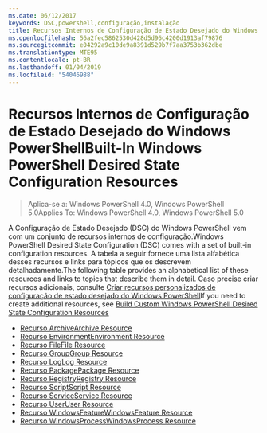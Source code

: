 ```yaml
---
ms.date: 06/12/2017
keywords: DSC,powershell,configuração,instalação
title: Recursos Internos de Configuração de Estado Desejado do Windows PowerShell
ms.openlocfilehash: 56a2fec5862530d428d5d96c4200d1913af79876
ms.sourcegitcommit: e04292a9c10de9a8391d529b7f7aa3753b362dbe
ms.translationtype: MTE95
ms.contentlocale: pt-BR
ms.lasthandoff: 01/04/2019
ms.locfileid: "54046988"
---
```

# <a name="built-in-windows-powershell-desired-state-configuration-resources"></a><span data-ttu-id="27bab-103">Recursos Internos de Configuração de Estado Desejado do Windows PowerShell</span><span class="sxs-lookup"><span data-stu-id="27bab-103">Built-In Windows PowerShell Desired State Configuration Resources</span></span>

> <span data-ttu-id="27bab-104">Aplica-se a: Windows PowerShell 4.0, Windows PowerShell 5.0</span><span class="sxs-lookup"><span data-stu-id="27bab-104">Applies To: Windows PowerShell 4.0, Windows PowerShell 5.0</span></span>

<span data-ttu-id="27bab-105">A Configuração de Estado Desejado (DSC) do Windows PowerShell vem com um conjunto de recursos internos de configuração.</span><span class="sxs-lookup"><span data-stu-id="27bab-105">Windows PowerShell Desired State Configuration (DSC) comes with a set of built-in configuration resources.</span></span> <span data-ttu-id="27bab-106">A tabela a seguir fornece uma lista alfabética desses recursos e links para tópicos que os descrevem detalhadamente.</span><span class="sxs-lookup"><span data-stu-id="27bab-106">The following table provides an alphabetical list of these resources and links to topics that describe them in detail.</span></span> <span data-ttu-id="27bab-107">Caso precise criar recursos adicionais, consulte [Criar recursos personalizados de configuração de estado desejado do Windows PowerShell](../../../resources/authoringResource.md)</span><span class="sxs-lookup"><span data-stu-id="27bab-107">If you need to create additional resources, see [Build Custom Windows PowerShell Desired State Configuration Resources](../../../resources/authoringResource.md)</span></span>

* [<span data-ttu-id="27bab-108">Recurso Archive</span><span class="sxs-lookup"><span data-stu-id="27bab-108">Archive Resource</span></span>](archiveResource.md)
* [<span data-ttu-id="27bab-109">Recurso Environment</span><span class="sxs-lookup"><span data-stu-id="27bab-109">Environment Resource</span></span>](environmentResource.md)
* [<span data-ttu-id="27bab-110">Recurso File</span><span class="sxs-lookup"><span data-stu-id="27bab-110">File Resource</span></span>](fileResource.md)
* [<span data-ttu-id="27bab-111">Recurso Group</span><span class="sxs-lookup"><span data-stu-id="27bab-111">Group Resource</span></span>](groupResource.md)
* [<span data-ttu-id="27bab-112">Recurso Log</span><span class="sxs-lookup"><span data-stu-id="27bab-112">Log Resource</span></span>](logResource.md)
* [<span data-ttu-id="27bab-113">Recurso Package</span><span class="sxs-lookup"><span data-stu-id="27bab-113">Package Resource</span></span>](packageResource.md)
* [<span data-ttu-id="27bab-114">Recurso Registry</span><span class="sxs-lookup"><span data-stu-id="27bab-114">Registry Resource</span></span>](registryResource.md)
* [<span data-ttu-id="27bab-115">Recurso Script</span><span class="sxs-lookup"><span data-stu-id="27bab-115">Script Resource</span></span>](scriptResource.md)
* [<span data-ttu-id="27bab-116">Recurso Service</span><span class="sxs-lookup"><span data-stu-id="27bab-116">Service Resource</span></span>](serviceResource.md)
* [<span data-ttu-id="27bab-117">Recurso User</span><span class="sxs-lookup"><span data-stu-id="27bab-117">User Resource</span></span>](userResource.md)
* [<span data-ttu-id="27bab-118">Recurso WindowsFeature</span><span class="sxs-lookup"><span data-stu-id="27bab-118">WindowsFeature Resource</span></span>](windowsfeatureResource.md)
* [<span data-ttu-id="27bab-119">Recurso WindowsProcess</span><span class="sxs-lookup"><span data-stu-id="27bab-119">WindowsProcess Resource</span></span>](windowsProcessResource.md)